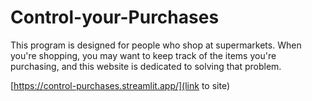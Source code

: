 # Control-your-Purchases
This program is designed for people who shop at supermarkets. When you're shopping, you may want to keep track of the items you're purchasing, and this website is dedicated to solving that problem.

[https://control-purchases.streamlit.app/](link to site)